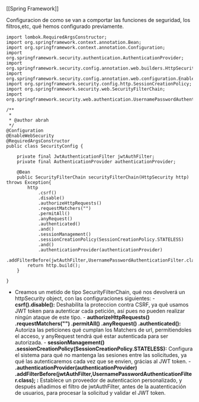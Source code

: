 [[Spring Framework]]

Configuracion de como se van a comportar las funciones de seguridad, los filtros,etc, qué hemos configurado previamente.

```
import lombok.RequiredArgsConstructor;
import org.springframework.context.annotation.Bean;
import org.springframework.context.annotation.Configuration;
import org.springframework.security.authentication.AuthenticationProvider;
import org.springframework.security.config.annotation.web.builders.HttpSecurity;
import org.springframework.security.config.annotation.web.configuration.EnableWebSecurity;
import org.springframework.security.config.http.SessionCreationPolicy;
import org.springframework.security.web.SecurityFilterChain;
import org.springframework.security.web.authentication.UsernamePasswordAuthenticationFilter;

/**
 *
 * @author abrah
 */
@Configuration
@EnableWebSecurity
@RequiredArgsConstructor
public class SecurityConfig {
    
    private final JwtAuthenticationFilter jwtAuthFilter;
    private final AuthenticationProvider authenticationProvider;
    
    @Bean
    public SecurityFilterChain securityFilterChain(HttpSecurity http) throws Exception{
        http
            .csrf()
            .disable()
            .authorizeHttpRequests()
            .requestMatchers("")
            .permitAll()
            .anyRequest()
            .authenticated()
            .and()
            .sessionManagement()
            .sessionCreationPolicy(SessionCreationPolicy.STATELESS)
            .and()
            .authenticationProvider(authenticationProvider)
            .addFilterBefore(jwtAuthFilter,UsernamePasswordAuthenticationFilter.class); 
        return http.build();
    }
            
}
```

- Creamos un metido de tipo SecurityFilterChain, qué nos devolverá un httpSecurity object, con las configuraciones siguientes:
		-  **csrf().disable():** Deshabilita la proteccion contra CSRF, ya qué usamos JWT token para autenticar cada petición, así pues no pueden realizar ningún ataque de este tipo.
		- **authorizeHttpRequests()
            .requestMatchers("")
            .permitAll()
            .anyRequest()
            .authenticated():** Autoriza las peticiones qué cumplan los Matchers de url, permitiendoles el acceso, y anyRequest tendrá qué estar autenticada para ser autorizada.
        - **sessionManagement()
            .sessionCreationPolicy(SessionCreationPolicy.STATELESS):** Configura el sistema para qué no mantenga las sesiones entre las solicitudes, ya qué las autenticaremos cada vez que se envien, grácias al JWT token.
		- **.authenticationProvider(authenticationProvider)
            .addFilterBefore(jwtAuthFilter,UsernamePasswordAuthenticationFilter.class); :** 
            Establece un proveedor de autenticacion personalizado, y después añadimos el filtro de jwtAuthFilter, antes de la auatenticación de usuarios, para procesar la solicitud y validar el JWT token.